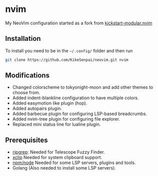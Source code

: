 # nvim

My NeoVim configuration started as a fork from [kickstart-modular.nvim](https://github.com/dam9000/kickstart-modular.nvim)

## Installation

To install you need to be in the `~/.config/` folder and then run
```bash
git clone https://github.com/KikeSenpai/neovim.git nvim
```

## Modifications

- Changed colorscheme to tokyonight-moon and add other themes to choose from.
- Added indent-blankline configuration to have multiple colors.
- Added easymotion like plugin (hop).
- Added autopairs plugin.
- Added barbecue plugin for configuring LSP-based breadcrumbs.
- Added nvim-tree plugin for configuring file explorer.
- Replaced mini status line for lualine plugin.

## Prerequisites

- [ripgrep][1]: Needed for Telescope Fuzzy Finder.
- [xclip][2] Needed for system clipboard support.
- [npm/node][3] Needed for some LSP servers, plugins and tools.
- Golang (Also needed to install some LSP servers).

<!-- Links -->

[1]: https://github.com/BurntSushi/ripgrep

[2]: https://linuxconfig.org/how-to-use-xclip-on-linux

[3]: https://docs.npmjs.com/downloading-and-installing-node-js-and-npm
